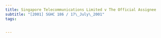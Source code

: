 ```yaml
---
title: Singapore Telecommunications Limited v The Official Assignee 
subtitle: "[2001] SGHC 186 / 17\_July\_2001"
tags:


---
```


